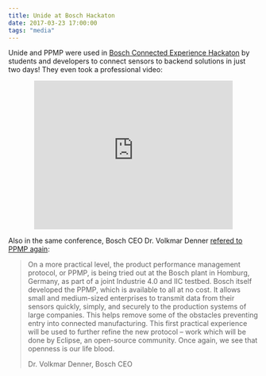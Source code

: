 ```yaml
---
title: Unide at Bosch Hackaton
date: 2017-03-23 17:00:00
tags: "media"
---
```

Unide and PPMP were used in <a href="http://bcw.bosch-si.com/berlin/bcw-hackathon/?refresh=1">Bosch Connected Experience Hackaton</a> by students and developers to connect sensors to backend solutions in just two days!
They even took a professional video:
<center>
<iframe width="400" height="300" src="https://www.youtube.com/embed/Pq88mIx-lnQ?ecver=1" frameborder="0" allowfullscreen></iframe>
</center>

Also in the same conference, Bosch CEO Dr. Volkmar Denner <a href="http://bcw.bosch-si.com/berlin/bcw-hackathon/?refresh=1">refered to PPMP again</a>:
<blockquote>
	<p>On a more practical level, the product performance management protocol, or PPMP, is being tried out at the Bosch plant in Homburg, Germany, as part of a joint Industrie 4.0 and IIC testbed. Bosch itself developed the PPMP, which is available to all at no cost. It allows small and medium-sized enterprises to transmit data from their sensors quickly, simply, and securely to the production systems of large companies. This helps remove some of the obstacles preventing entry into connected manufacturing. This first practical experience will be used to further refine the new protocol – work which will be done by Eclipse, an open-source community. Once again, we see that openness is our life blood.</p>
	<footer>Dr. Volkmar Denner, Bosch CEO</footer>
</blockquote>

